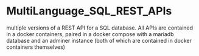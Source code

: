 # MultiLanguage_SQL_REST_APIs
multiple versions of a REST API for a SQL database. All APIs are contained in a docker containers, paired in a docker compose with a mariadb database and an adminer instance (both of which are contained in docker containers themselves) 

